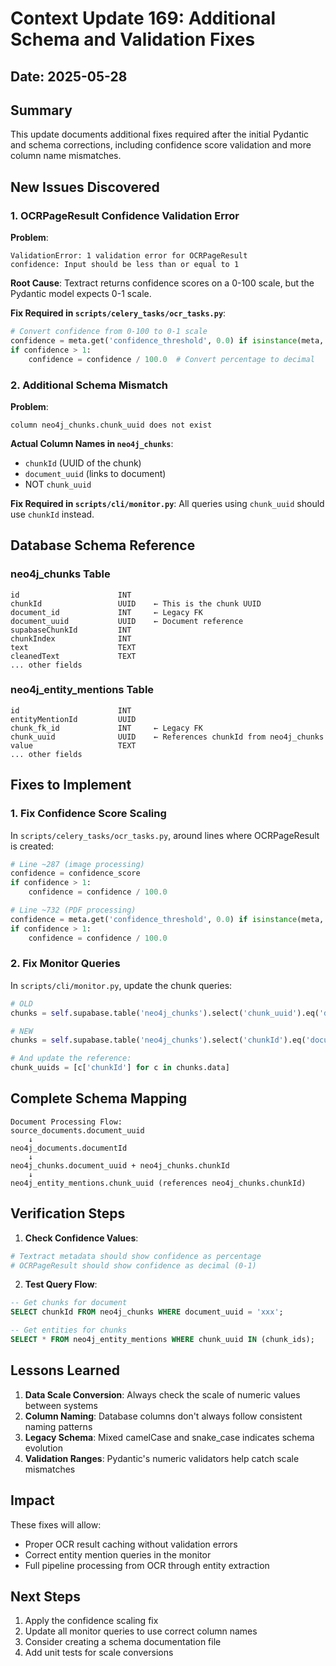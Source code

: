 # Context Update 169: Additional Schema and Validation Fixes

## Date: 2025-05-28

## Summary
This update documents additional fixes required after the initial Pydantic and schema corrections, including confidence score validation and more column name mismatches.

## New Issues Discovered

### 1. OCRPageResult Confidence Validation Error

**Problem**:
```
ValidationError: 1 validation error for OCRPageResult
confidence: Input should be less than or equal to 1
```

**Root Cause**:
Textract returns confidence scores on a 0-100 scale, but the Pydantic model expects 0-1 scale.

**Fix Required in `scripts/celery_tasks/ocr_tasks.py`**:
```python
# Convert confidence from 0-100 to 0-1 scale
confidence = meta.get('confidence_threshold', 0.0) if isinstance(meta, dict) else 0.0
if confidence > 1:
    confidence = confidence / 100.0  # Convert percentage to decimal
```

### 2. Additional Schema Mismatch

**Problem**:
```
column neo4j_chunks.chunk_uuid does not exist
```

**Actual Column Names in `neo4j_chunks`**:
- `chunkId` (UUID of the chunk)
- `document_uuid` (links to document)
- NOT `chunk_uuid`

**Fix Required in `scripts/cli/monitor.py`**:
All queries using `chunk_uuid` should use `chunkId` instead.

## Database Schema Reference

### neo4j_chunks Table
```
id                      INT
chunkId                 UUID    ← This is the chunk UUID
document_id             INT     ← Legacy FK
document_uuid           UUID    ← Document reference
supabaseChunkId         INT
chunkIndex              INT
text                    TEXT
cleanedText             TEXT
... other fields
```

### neo4j_entity_mentions Table
```
id                      INT
entityMentionId         UUID
chunk_fk_id             INT     ← Legacy FK
chunk_uuid              UUID    ← References chunkId from neo4j_chunks
value                   TEXT
... other fields
```

## Fixes to Implement

### 1. Fix Confidence Score Scaling

In `scripts/celery_tasks/ocr_tasks.py`, around lines where OCRPageResult is created:

```python
# Line ~287 (image processing)
confidence = confidence_score
if confidence > 1:
    confidence = confidence / 100.0

# Line ~732 (PDF processing)
confidence = meta.get('confidence_threshold', 0.0) if isinstance(meta, dict) else 0.0
if confidence > 1:
    confidence = confidence / 100.0
```

### 2. Fix Monitor Queries

In `scripts/cli/monitor.py`, update the chunk queries:

```python
# OLD
chunks = self.supabase.table('neo4j_chunks').select('chunk_uuid').eq('document_uuid', document_uuid).execute()

# NEW
chunks = self.supabase.table('neo4j_chunks').select('chunkId').eq('document_uuid', document_uuid).execute()

# And update the reference:
chunk_uuids = [c['chunkId'] for c in chunks.data]
```

## Complete Schema Mapping

```
Document Processing Flow:
source_documents.document_uuid
    ↓
neo4j_documents.documentId
    ↓
neo4j_chunks.document_uuid + neo4j_chunks.chunkId
    ↓
neo4j_entity_mentions.chunk_uuid (references neo4j_chunks.chunkId)
```

## Verification Steps

1. **Check Confidence Values**:
```python
# Textract metadata should show confidence as percentage
# OCRPageResult should show confidence as decimal (0-1)
```

2. **Test Query Flow**:
```sql
-- Get chunks for document
SELECT chunkId FROM neo4j_chunks WHERE document_uuid = 'xxx';

-- Get entities for chunks
SELECT * FROM neo4j_entity_mentions WHERE chunk_uuid IN (chunk_ids);
```

## Lessons Learned

1. **Data Scale Conversion**: Always check the scale of numeric values between systems
2. **Column Naming**: Database columns don't always follow consistent naming patterns
3. **Legacy Schema**: Mixed camelCase and snake_case indicates schema evolution
4. **Validation Ranges**: Pydantic's numeric validators help catch scale mismatches

## Impact

These fixes will allow:
- Proper OCR result caching without validation errors
- Correct entity mention queries in the monitor
- Full pipeline processing from OCR through entity extraction

## Next Steps

1. Apply the confidence scaling fix
2. Update all monitor queries to use correct column names
3. Consider creating a schema documentation file
4. Add unit tests for scale conversions